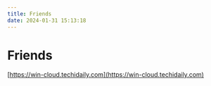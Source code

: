 ```yaml
---
title: Friends
date: 2024-01-31 15:13:18
---
```


# Friends

[https://win-cloud.techidaily.com](https://win-cloud.techidaily.com)